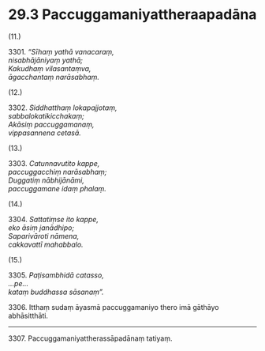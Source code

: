 

# 29.3 Paccuggamaniyattheraapadāna



(11.)

3301\. _“Sīhaṃ yathā vanacaraṃ,_  
_nisabhājāniyaṃ yathā;_  
_Kakudhaṃ vilasantaṃva,_  
_āgacchantaṃ narāsabhaṃ._  


(12.)

3302\. _Siddhatthaṃ lokapajjotaṃ,_  
_sabbalokatikicchakaṃ;_  
_Akāsiṃ paccuggamanaṃ,_  
_vippasannena cetasā._  


(13.)

3303\. _Catunnavutito kappe,_  
_paccuggacchiṃ narāsabhaṃ;_  
_Duggatiṃ nābhijānāmi,_  
_paccuggamane idaṃ phalaṃ._  


(14.)

3304\. _Sattatiṃse ito kappe,_  
_eko āsiṃ janādhipo;_  
_Saparivāroti nāmena,_  
_cakkavattī mahabbalo._  


(15.)

3305\. _Paṭisambhidā catasso,_  
_…pe…_  
_kataṃ buddhassa sāsanaṃ”._  


3306\. Itthaṃ sudaṃ āyasmā paccuggamaniyo thero imā gāthāyo abhāsitthāti.

---

3307\. Paccuggamaniyattherassāpadānaṃ tatiyaṃ.





